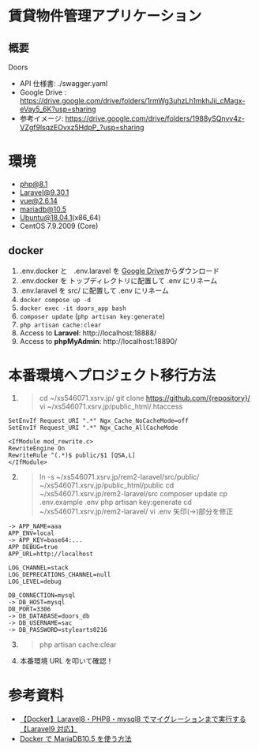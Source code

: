 # 賃貸物件管理アプリケーション

## 概要

Doors

- API 仕様書: ./swagger.yaml
- Google Drive : https://drive.google.com/drive/folders/1rmWg3uhzLh1mkhJii_cMagx-eVay5_6K?usp=sharing
- 参考イメージ: https://drive.google.com/drive/folders/1988ySQnvv4z-VZgf9lsqzEOvxz5HdpP_?usp=sharing

# 環境

- php@8.1
- Laravel@9.30.1
- vue@2.6.14
- mariadb@10.5
- Ubuntu@18.04.1(x86_64)
- CentOS 7.9.2009 (Core)

## docker

1. .env.docker と　.env.laravel を [Google Drive](https://drive.google.com/drive/folders/1DeMpB6izDdMEEBJeX65Nq0LJ6-5adUl8?usp=sharing)からダウンロード
2. .env.docker を トップディレクトリに配置して .env にリネーム
3. .env.laravel を src/ に配置して .env にリネーム
4. `docker compose up -d`
5. `docker exec -it doors_app bash`
6. `composer update`
   (`php artisan key:generate`)
7. `php artisan cache:clear`
8. Access to **Laravel**: http://localhost:18888/
9. Access to **phpMyAdmin**: http://localhost:18890/

# 本番環境へプロジェクト移行方法

1.  > cd ~/xs546071.xsrv.jp/
    > git clone https://github.com/{repository}/
    > vi ~/xs546071.xsrv.jp/public_html/.htaccess

```
SetEnvIf Request_URI ".*" Ngx_Cache_NoCacheMode=off
SetEnvIf Request_URI ".*" Ngx_Cache_AllCacheMode

<IfModule mod_rewrite.c>
RewriteEngine On
RewriteRule ^(.*)$ public/$1 [QSA,L]
</IfModule>
```

2.  > ln -s ~/xs546071.xsrv.jp/rem2-laravel/src/public/ ~/xs546071.xsrv.jp/public_html/public
    > cd ~/xs546071.xsrv.jp/rem2-laravel/src
    > composer update
    > cp .env.example .env
    > php artisan key:generate
    > cd ~/xs546071.xsrv.jp/rem2-laravel/
    > vi .env
    > 矢印(->)部分を修正

```
-> APP_NAME=aaa
APP_ENV=local
-> APP_KEY=base64:...
APP_DEBUG=true
APP_URL=http://localhost

LOG_CHANNEL=stack
LOG_DEPRECATIONS_CHANNEL=null
LOG_LEVEL=debug

DB_CONNECTION=mysql
-> DB_HOST=mysql
DB_PORT=3306
-> DB_DATABASE=doors_db
-> DB_USERNAME=sac
-> DB_PASSWORD=stylearts0216
```

3.  > php artisan cache:clear

4.  本番環境 URL を叩いて確認！

# 参考資料

- [【Docker】Laravel8・PHP8・mysql8 でマイグレーションまで実行する【Laravel9 対応】](https://www.kamome-susume.com/laravel-docker/)
- [Docker で MariaDB10.5 を使う方法
  ](https://www.trifields.jp/how-to-use-mariadb-10-5-on-docker-4519)
